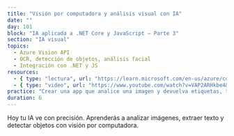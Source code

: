 ```yaml
---
title: "Visión por computadora y análisis visual con IA"
date: ""
day: 101
block: "IA aplicada a .NET Core y JavaScript – Parte 3"
section: "IA visual"
topics:
  - Azure Vision API
  - OCR, detección de objetos, análisis facial
  - Integración con .NET y JS
resources:
  - { type: "lectura", url: "https://learn.microsoft.com/en-us/azure/cognitive-services/computer-vision/" }
  - { type: "video", url: "https://www.youtube.com/watch?v=VAP2ARHkbe4&t=149s" }
practice: "Crear una app que analice una imagen y devuelva etiquetas, texto y características visuales."
duration: 6
---
```


Hoy tu IA ve con precisión. Aprenderás a analizar imágenes, extraer texto y detectar objetos con visión por computadora.